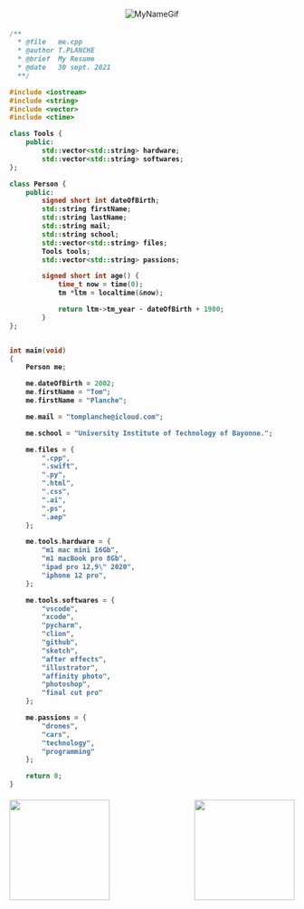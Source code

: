 <p align="center">
    <img src="https://github.com/TomPlanche/TomPlanche/blob/main/gifPerso.gif" alt= "MyNameGif">
</p>

<h4>

```cpp
/**
  * @file   me.cpp
  * @author T.PLANCHE
  * @brief  My Resume
  * @date   30 sept. 2021
  **/

#include <iostream>
#include <string>
#include <vector>
#include <ctime>

class Tools {
    public:
        std::vector<std::string> hardware;
        std::vector<std::string> softwares;
};

class Person {
    public:
        signed short int dateOfBirth;
        std::string firstName;
        std::string lastName;
        std::string mail;
        std::string school;
        std::vector<std::string> files;
        Tools tools;
        std::vector<std::string> passions;

        signed short int age() {
            time_t now = time(0);
            tm *ltm = localtime(&now);

            return ltm->tm_year - dateOfBirth + 1900;
        }
};


int main(void)
{
    Person me;

    me.dateOfBirth = 2002;
    me.firstName = "Tom";
    me.firstName = "Planche";

    me.mail = "tomplanche@icloud.com";

    me.school = "University Institute of Technology of Bayonne.";

    me.files = {
        ".cpp",
        ".swift",
        ".py",
        ".html",
        ".css",
        ".ai",
        ".ps",
        ".aep"
    };

    me.tools.hardware = {
        "m1 mac mini 16Gb",
        "m1 macBook pro 8Gb",
        "ipad pro 12,9\" 2020",
        "iphone 12 pro",
    };

    me.tools.softwares = {
        "vscode",
        "xcode",
        "pycharm",
        "clion",
        "github",
        "sketch",
        "after effects",
        "illustrator",
        "affinity photo",
        "photoshop",
        "final cut pro"
    };

    me.passions = {
        "drones",
        "cars",
        "technology",
        "programming"
    };

    return 0;
}
```

</h4>

<p align = "center">
<img src="https://github-readme-stats.vercel.app/api/top-langs/?username=tomPlanche&bg_color=071A2C&theme=tokyonight&layout=compact" height="177" align="left"/>
<img src="https://github-readme-stats.vercel.app/api?username=TomPlanche&bg_color=071A2C&icon_color=4194FD&show_icons=true&count_private=true&theme=tokyonight&line_height=27&text_color=FFFFFF" height="177" align="right"/>
</p>